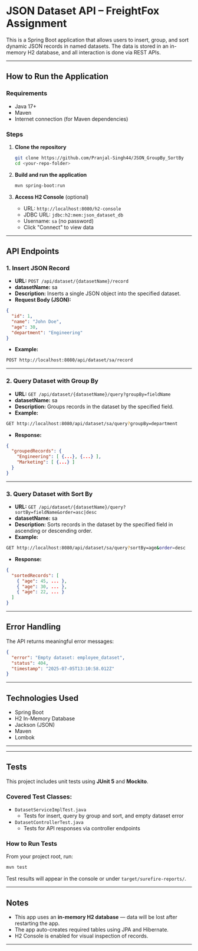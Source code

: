 # JSON Dataset API – FreightFox Assignment

This is a Spring Boot application that allows users to insert, group, and sort dynamic JSON records in named datasets. The data is stored in an in-memory H2 database, and all interaction is done via REST APIs.

---

## How to Run the Application

### Requirements

- Java 17+
- Maven
- Internet connection (for Maven dependencies)

### Steps

1. **Clone the repository**

   ```bash
   git clone https://github.com/Pranjal-Singh44/JSON_GroupBy_SortBy
   cd <your-repo-folder>
   ```

2. **Build and run the application**

   ```bash
   mvn spring-boot:run
   ```

3. **Access H2 Console** (optional)
   - URL: `http://localhost:8080/h2-console`
   - JDBC URL: `jdbc:h2:mem:json_dataset_db`
   - Username: `sa` (no password)
   - Click "Connect" to view data

---

## API Endpoints

### 1. Insert JSON Record

- **URL:** `POST /api/dataset/{datasetName}/record`
- **datasetName:** sa
- **Description:** Inserts a single JSON object into the specified dataset.
- **Request Body (JSON):**

```json
{
  "id": 1,
  "name": "John Doe",
  "age": 30,
  "department": "Engineering"
}
```

- **Example:**

```bash
POST http://localhost:8080/api/dataset/sa/record
```

---

### 2. Query Dataset with Group By

- **URL:** `GET /api/dataset/{datasetName}/query?groupBy=fieldName`
- **datasetName:** sa
- **Description:** Groups records in the dataset by the specified field.
- **Example:**

```bash
GET http://localhost:8080/api/dataset/sa/query?groupBy=department
```

- **Response:**

```json
{
  "groupedRecords": {
    "Engineering": [ {...}, {...} ],
    "Marketing": [ {...} ]
  }
}
```

---

### 3. Query Dataset with Sort By

- **URL:** `GET /api/dataset/{datasetName}/query?sortBy=fieldName&order=asc|desc`
- **datasetName:** sa
- **Description:** Sorts records in the dataset by the specified field in ascending or descending order.
- **Example:**

```bash
GET http://localhost:8080/api/dataset/sa/query?sortBy=age&order=desc
```

- **Response:**

```json
{
  "sortedRecords": [
    { "age": 45, ... },
    { "age": 30, ... },
    { "age": 22, ... }
  ]
}
```

---

## Error Handling

The API returns meaningful error messages:

```json
{
  "error": "Empty dataset: employee_dataset",
  "status": 404,
  "timestamp": "2025-07-05T13:10:58.012Z"
}
```

---

## Technologies Used

- Spring Boot
- H2 In-Memory Database
- Jackson (JSON)
- Maven
- Lombok

---

---

## Tests

This project includes unit tests using **JUnit 5** and **Mockito**.

### Covered Test Classes:

- `DatasetServiceImplTest.java`
  - Tests for insert, query by group and sort, and empty dataset error
- `DatasetControllerTest.java`
  - Tests for API responses via controller endpoints

### How to Run Tests

From your project root, run:

```bash
mvn test
```

Test results will appear in the console or under `target/surefire-reports/`.

---

## Notes

- This app uses an **in-memory H2 database** — data will be lost after restarting the app.
- The app auto-creates required tables using JPA and Hibernate.
- H2 Console is enabled for visual inspection of records.

---
